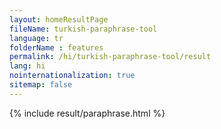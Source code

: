 ```yaml
---
layout: homeResultPage
fileName: turkish-paraphrase-tool
language: tr
folderName : features
permalink: /hi/turkish-paraphrase-tool/result
lang: hi
nointernationalization: true
sitemap: false
---
```

{% include result/paraphrase.html %}

<script src="/js/result/paraprashing.js" data-foldername="{{page.folderName}}" data-lang="{{page.lang}}"></script>